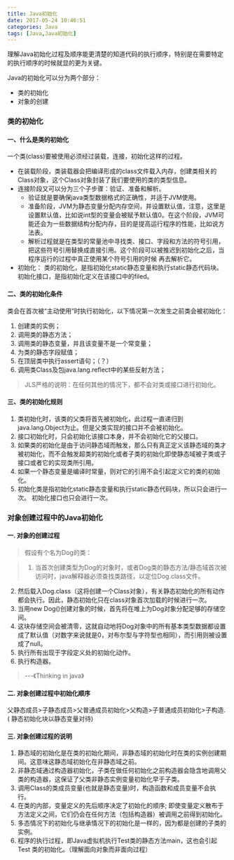 ```yaml
---
title: Java初始化
date: 2017-05-24 10:46:51
categories: Java
tags: [Java,Java初始化]
---
```

理解Java初始化过程及顺序能更清楚的知道代码的执行顺序，特别是在需要特定的执行顺序的时候就显的更为关键。
<!--more-->
Java的初始化可以分为两个部分：

+ 类的初始化
+ 对象的创建

### 类的初始化

#### 一、什么是类的初始化
 一个类(class)要被使用必须经过装载，连接，初始化这样的过程。
 
 + 在装载阶段，类装载器会把编译形成的class文件载入内存，创建类相关的Class对象，这个Class对象封装了我们要使用的类的类型信息。
 + 连接阶段又可以分为三个子步骤：验证、准备和解析。
    - 验证就是要确保java类型数据格式的正确性，并适于JVM使用。
    - 准备阶段，JVM为静态变量分配内存空间，并设置默认值，注意，这里是设置默认值，比如说int型的变量会被赋予默认值0。在这个阶段，JVM可能还会为一些数据结构分配内存，目的是提高运行程序的性能，比如说方法表。
    - 解析过程就是在类型的常量池中寻找类、接口、字段和方法的符号引用，把这些符号引用替换成直接引用。这个阶段可以被推迟到初始化之后，当程序运行的过程中真正使用某个符号引用的时候 再去解析它。
 + 初始化：
 类的初始化，是指初始化static静态变量和执行static静态代码块。
初始化接口，是指初始化定义在该接口中的filed。

#### 二、类的初始化条件
类会在首次被“主动使用”时执行初始化，以下情况第一次发生之前类会被初始化：

1. 创建类的实例；
2. 调用类的静态方法；
3. 调用类的静态变量，并且该变量不是一个常变量；
4. 为类的静态字段赋值；
5. 在顶层类中执行assert语句；（？）
6. 调用类Class及包java.lang.reflect中的某些反射方法；

>JLS严格的说明：在任何其他的情况下，都不会对类或接口进行初始化。

#### 三、类的初始化规则

1. 类初始化时，该类的父类将首先被初始化，此过程一直递归到 java.lang.Object为止。但是父类实现的接口并不会被初始化。
2. 接口初始化时，只会初始化该接口本身，并不会初始化它的父接口。
3. 如果类的初始化是由于访问静态域而触发，那么只有真正定义该静态域的类才被初始化，而不会触发超类的初始化或者子类的初始化即使静态域被子类或子接口或者它的实现类所引用。
4. 如果一个静态变量是编译时常量，则对它的引用不会引起定义它的类的初始化。
5. 初始化类是指初始化static静态变量和执行static静态代码块，所以只会进行一次。
初始化接口也只会进行一次。

### 对象创建过程中的Java初始化

#### 一. 对象的创建过程
 >假设有个名为Dog的类：
 
> 1. 当首次创建类型为Dog的对象时，或者Dog类的静态方法/静态域首次被访问时，java解释器必须查找类路径，以定位Dog.class文件。
2. 然后载入Dog.class（这将创建一个Class对象），有关静态初始化的所有动作都会执行。因此，静态初始化只在class对象首次加载的时候进行一次。
3. 当用new Dog()创建对象的时候，首先将在堆上为Dog对象分配足够的存储空间。
4. 这块存储空间会被清零，这就自动地将Dog对象中的所有基本类型数据都设置成了默认值（对数字来说就是0，对布尔型与字符型也相同），而引用则被设置成了null。
5. 执行所有出现于字段定义处的初始化动作。
6. 执行构造器。
> ---《Thinking in java》

#### 二. 对象创建过程中初始化顺序
父静态成员>子静态成员>父普通成员初始化>父构造>子普通成员初始化>子构造.
( 静态初始化块以静态变量对待)

#### 三. 对象创建过程的说明

1. 静态域的初始化是在类的初始化期间，非静态域的初始化时在类的实例创建期间。这意味这静态域初始化在非静态域之前。
2. 非静态域通过构造器初始化，子类在做任何初始化之前构造器会隐含地调用父类的构造器，这保证了父类非静态实例变量初始化早于子类。
3. 调用Class的类成员变量(也就是静态变量)时，构造函数和成员变量不会执行。
4. 在类的内部，变量定义的先后顺序决定了初始化的顺序;
即使变量定义散布于方法定义之间，它们仍会在任何方法（包括构造器）被调用之前得到初始化。
5. 多态情况下的初始化与继承情况下的初始化是一样的，因为都是创建的子类的实例。
6. 程序的执行过程，即Java虚拟机执行Test类的静态方法main，这也会引起Test 类的初始化。（理解面向对象而非面向过程）